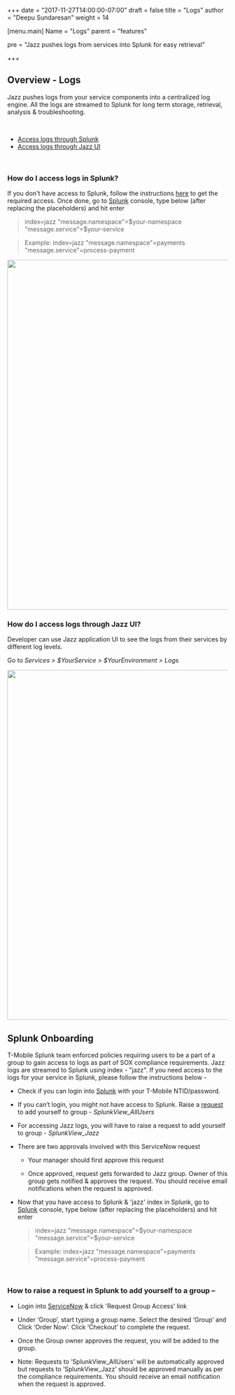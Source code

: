 
+++
date = "2017-11-27T14:00:00-07:00"
draft = false
title = "Logs"
author = "Deepu Sundaresan"
weight = 14

[menu.main]
Name = "Logs"
parent = "features"

pre = "Jazz pushes logs from services into Splunk for easy retrieval"

+++
<!-- Add a short description in the pre field inside menu

What is a Jazz Service, Namespaces & Environments
================================================== -->

## Overview - Logs

Jazz pushes logs from your service components into a centralized log engine. All the logs are streamed to Splunk for long term storage, retrieval, analysis & troubleshooting.

<br/>

- [Access logs through Splunk](#splunk)
- [Access logs through Jazz UI](#jazz-ui)

<br/>

<div id="splunk"></div>

### How do I access logs in Splunk?

If you don't have access to Splunk, follow the instructions [here](#splunk-onboarding) to get the required access. Once done, go to [Splunk](https://splunk-ss.t-mobile.com/en-US/app/search/) console, type below (after replacing the placeholders) and hit enter

> index=jazz "message.namespace"=$your-namespace "message.service"=$your-service

> Example: index=jazz "message.namespace"=payments "message.service"=process-payment

<img src='/content/jazz-features/media/logs/splunk.png' width='800px'>

<br/>

<div id="jazz-ui"></div>

### How do I access logs through Jazz UI?

Developer can use Jazz application UI to see the logs from their services by different log levels.

Go to *Services > $YourService > $YourEnvironment > Logs*

<img src='/content/jazz-features/media/logs/jazz-ui.png' width='800px'>

<br/>

<div id="splunk-onboarding"></div>

## Splunk Onboarding

T-Mobile Splunk team enforced policies requiring users to be a part of a group to gain access to logs as part of SOX compliance requirements. Jazz logs are streamed to Splunk using index - "jazz". If you need access to the logs for your service in Splunk, please follow the instructions below -
 
- Check if you can login into [Splunk](https://splunk-ss.t-mobile.com) with your T-Mobile NTID/password.

- If you can’t login, you might not have access to Splunk. Raise a [request](#splunk-request) to add yourself to group - *SplunkView_AllUsers*

- For accessing Jazz logs, you will have to raise a request to add yourself to group  - *SplunkView_Jazz*

- There are two approvals involved with this ServiceNow request

  - Your manager should first approve this request

  - Once approved, request gets forwarded to Jazz group. Owner of this group gets notified & approves the request. You should receive email notifications when the request is approved.

- Now that you have access to Splunk & 'jazz' index in Splunk, go to [Splunk](https://splunk-ss.t-mobile.com/en-US/app/search/) console, type below (after replacing the placeholders) and hit enter
    
    > index=jazz "message.namespace"=$your-namespace "message.service"=$your-service

    > Example: index=jazz "message.namespace"=payments "message.service"=process-payment

<br/>

<div id="splunk-request"> </div>

### How to raise a request in Splunk to add yourself to a group –

- Login into [ServiceNow](https://tmus.service-now.com/nav_to.do?uri=%2Fkb_view.do%3Fsysparm_article%3DKB0012340) & click 'Request Group Access' link

- Under ‘Group’, start typing a group name. Select the desired ‘Group’ and Click ‘Order Now’. Click ‘Checkout’ to complete the request.

- Once the Group owner approves the request, you will be added to the group.

- Note: Requests to ‘SplunkView_AllUsers’ will be automatically approved but requests to ‘SplunkView_Jazz’ should be approved manually as per the compliance requirements. You should receive an email notification when the request is approved. 

<br/>
